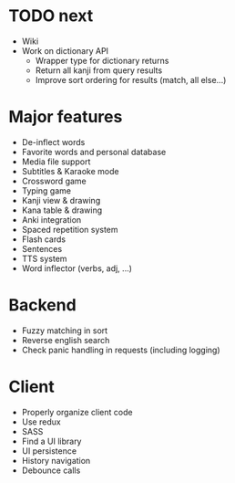 TODO next
=========

- Wiki
- Work on dictionary API
  - Wrapper type for dictionary returns
  - Return all kanji from query results
  - Improve sort ordering for results (match, all else...)

Major features
==============

- De-inflect words
- Favorite words and personal database
- Media file support
- Subtitles & Karaoke mode
- Crossword game
- Typing game
- Kanji view & drawing
- Kana table & drawing
- Anki integration
- Spaced repetition system
- Flash cards
- Sentences
- TTS system
- Word inflector (verbs, adj, ...)

Backend
=======

- Fuzzy matching in sort
- Reverse english search
- Check panic handling in requests (including logging)

Client
======

- Properly organize client code
- Use redux
- SASS
- Find a UI library
- UI persistence
- History navigation
- Debounce calls
